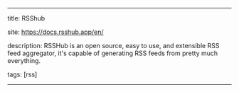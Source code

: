 ---

title: RSShub

site: https://docs.rsshub.app/en/

description: RSSHub is an open source, easy to use, and extensible RSS feed aggregator, it's capable of generating RSS feeds from pretty much everything.

tags: [rss]

---